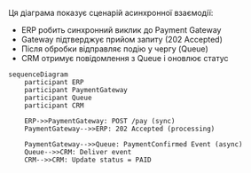 Ця діаграма показує сценарій асинхронної взаємодії:  
- ERP робить синхронний виклик до Payment Gateway  
- Gateway підтверджує прийом запиту (202 Accepted)  
- Після обробки відправляє подію у чергу (Queue)  
- CRM отримує повідомлення з Queue і оновлює статус  

```mermaid
sequenceDiagram
    participant ERP
    participant PaymentGateway
    participant Queue
    participant CRM

    ERP->>PaymentGateway: POST /pay (sync)
    PaymentGateway-->>ERP: 202 Accepted (processing)

    PaymentGateway-->>Queue: PaymentConfirmed Event (async)
    Queue-->>CRM: Deliver event
    CRM-->>CRM: Update status = PAID
